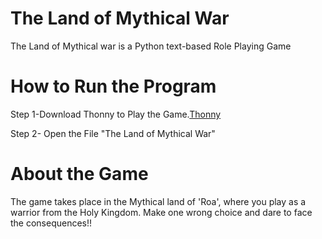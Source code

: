 # The Land of Mythical War
The Land of Mythical war is a Python text-based Role Playing Game
# How to Run the Program
Step 1-Download Thonny to Play the Game.[Thonny](https://thonny.org/)

Step 2- Open the File "The Land of Mythical War"
# About the Game
The game takes place in the Mythical land of 'Roa', where you play as a warrior from the Holy Kingdom.
Make one wrong choice and dare to face the consequences!!
